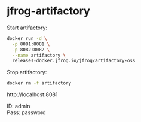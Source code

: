 # jfrog-artifactory

Start artifactory:
```bash
docker run -d \
  -p 8081:8081 \
  -p 8082:8082 \
  --name artifactory \
  releases-docker.jfrog.io/jfrog/artifactory-oss
```

Stop artifactory:
```bash
docker rm -f artifactory
```

http://localhost:8081

ID: admin \
Pass: password
